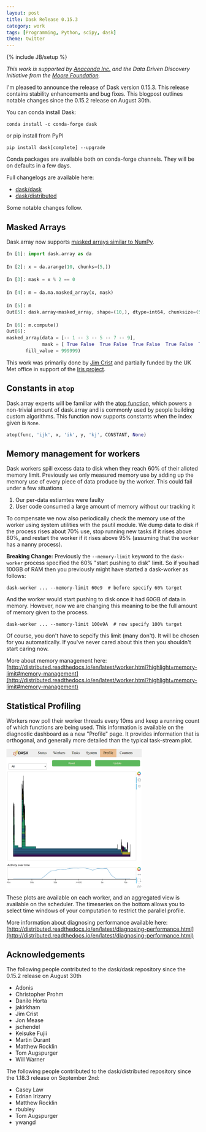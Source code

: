 ```yaml
---
layout: post
title: Dask Release 0.15.3
category: work
tags: [Programming, Python, scipy, dask]
theme: twitter
---
```

{% include JB/setup %}

*This work is supported by [Anaconda Inc.](http://anaconda.com)
and the Data Driven Discovery Initiative from the [Moore
Foundation](https://www.moore.org/).*

I'm pleased to announce the release of Dask version 0.15.3.  This release
contains stability enhancements and bug fixes.  This blogpost outlines
notable changes since the 0.15.2 release on August 30th.

You can conda install Dask:

    conda install -c conda-forge dask

or pip install from PyPI

    pip install dask[complete] --upgrade

Conda packages are available both on conda-forge channels.  They will be on
defaults in a few days.

Full changelogs are available here:

-  [dask/dask](https://github.com/dask/dask/blob/master/docs/source/changelog.rst)
-  [dask/distributed](https://github.com/dask/distributed/blob/master/docs/source/changelog.rst)

Some notable changes follow.


Masked Arrays
-------------

Dask.array now supports [masked arrays similar to NumPy](https://docs.scipy.org/doc/numpy-1.13.0/reference/maskedarray.html).

```python
In [1]: import dask.array as da

In [2]: x = da.arange(10, chunks=(5,))

In [3]: mask = x % 2 == 0

In [4]: m = da.ma.masked_array(x, mask)

In [5]: m
Out[5]: dask.array<masked_array, shape=(10,), dtype=int64, chunksize=(5,)>

In [6]: m.compute()
Out[6]:
masked_array(data = [-- 1 -- 3 -- 5 -- 7 -- 9],
             mask = [ True False  True False  True False  True False  True False],
       fill_value = 999999)
```


This work was primarily done by [Jim Crist]() and partially funded by the UK
Met office in support of the [Iris project](http://scitools.org.uk/iris/).


Constants in `atop`
-------------------

Dask.array experts will be familiar with the [atop
function](http://dask.pydata.org/en/latest/array-api.html#dask.array.core.atop), which powers a non-trivial amount of dask.array and is commonly used by people building custom algorithms.  This function now supports constants when the index given is `None`.

```python
atop(func, 'ijk', x, 'ik', y, 'kj', CONSTANT, None)
```

Memory management for workers
-----------------------------

Dask workers spill excess data to disk when they reach 60% of their alloted
memory limit.  Previously we only measured memory use by adding up the memory
use of every piece of data produce by the worker.  This could fail under a few
situations

1.  Our per-data estiamtes were faulty
2.  User code consumed a large amount of memory without our tracking it

To compensate we now also periodically check the memory use of the worker using
system utilities with the psutil module.  We dump data to disk if the process
rises about 70% use, stop running new tasks if it rises above 80%, and restart
the worker if it rises above 95% (assuming that the worker has a nanny
process).

**Breaking Change:** Previously the `--memory-limit` keyword to the
`dask-worker` process specified the 60% "start pushing to disk" limit.  So if
you had 100GB of RAM then you previously might have started a dask-worker as
follows:

    dask-worker ... --memory-limit 60e9  # before specify 60% target

And the worker would start pushing to disk once it had 60GB of data in memory.
However, now we are changing this meaning to be the full amount of memory given
to the process.

    dask-worker ... --memory-limit 100e9A  # now specify 100% target

Of course, you don't have to sepcify this limit (many don't).  It will be
chosen for you automatically.  If you've never cared about this then you
shouldn't start caring now.

More about memory management here: [http://distributed.readthedocs.io/en/latest/worker.html?highlight=memory-limit#memory-management](http://distributed.readthedocs.io/en/latest/worker.html?highlight=memory-limit#memory-management)


Statistical Profiling
---------------------

Workers now poll their worker threads every 10ms and keep a running count of
which functions are being used.  This information is available on the
diagnostic dashboard as a new "Profile" page.  It provides information that is
orthogonal, and generally more detailed than the typical task-stream plot.

<img src="/images/daskboard-profile.gif" width="70%">

These plots are available on each worker, and an aggregated view is available
on the scheduler.  The timeseries on the bottom allows you to select time
windows of your computation to restrict the parallel profile.

More information about diagnosing performance available here:
[http://distributed.readthedocs.io/en/latest/diagnosing-performance.html](http://distributed.readthedocs.io/en/latest/diagnosing-performance.html)


Acknowledgements
----------------

The following people contributed to the dask/dask repository since the 0.15.2
release on August 30th

-  Adonis
-  Christopher Prohm
-  Danilo Horta
-  jakirkham
-  Jim Crist
-  Jon Mease
-  jschendel
-  Keisuke Fujii
-  Martin Durant
-  Matthew Rocklin
-  Tom Augspurger
-  Will Warner


The following people contributed to the dask/distributed repository since the
1.18.3 release on September 2nd:

-  Casey Law
-  Edrian Irizarry
-  Matthew Rocklin
-  rbubley
-  Tom Augspurger
-  ywangd
